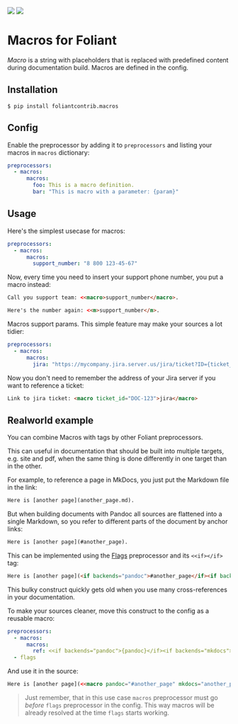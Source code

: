 [![](https://img.shields.io/pypi/v/foliantcontrib.macros.svg)](https://pypi.org/project/foliantcontrib.macros/)  [![](https://img.shields.io/github/v/tag/foliant-docs/foliantcontrib.macros.svg?label=GitHub)](https://github.com/foliant-docs/foliantcontrib.macros)

# Macros for Foliant

*Macro* is a string with placeholders that is replaced with predefined content during documentation build. Macros are defined in the config.


## Installation

```shell
$ pip install foliantcontrib.macros
```


## Config

Enable the preprocessor by adding it to `preprocessors` and listing your macros in `macros` dictionary:

```yaml
preprocessors:
  - macros:
      macros:
        foo: This is a macro definition.
        bar: "This is macro with a parameter: {param}"
```


## Usage

Here's the simplest usecase for macros:

```yaml
preprocessors:
  - macros:
      macros:
        support_number: "8 800 123-45-67"
```

Now, every time you need to insert your support phone number, you put a macro instead:

```html
Call you support team: <<macro>support_number</macro>.

Here's the number again: <<m>support_number</m>.
```

Macros support params. This simple feature may make your sources a lot tidier:

```yaml
preprocessors:
  - macros:
      macros:
        jira: "https://mycompany.jira.server.us/jira/ticket?ID={ticket_id}"
```

Now you don't need to remember the address of your Jira server if you want to reference a ticket:

```html
Link to jira ticket: <macro ticket_id="DOC-123">jira</macro>
```

## Realworld example

You can combine Macros with tags by other Foliant preprocessors.

This can useful in documentation that should be built into multiple targets, e.g. site and pdf, when the same thing is done differently in one target than in the other.

For example, to reference a page in MkDocs, you just put the Markdown file in the link:

```html
Here is [another page](another_page.md).
```

But when building documents with Pandoc all sources are flattened into a single Markdown, so you refer to different parts of the document by anchor links:

```html
Here is [another page](#another_page).
```

This can be implemented using the [Flags](https://foliant-docs.github.io/docs/preprocessors/flags/) preprocessor and its `<<if></if>` tag:

```html
Here is [another page](<if backends="pandoc">#another_page</if><if backends="mkdocs">another_page.md</if>).
```

This bulky construct quickly gets old when you use many cross-references in your documentation.

To make your sources cleaner, move this construct to the config as a reusable macro:

```yaml
preprocessors:
  - macros:
      macros:
        ref: <<if backends="pandoc">{pandoc}</if><if backends="mkdocs">{mkdocs}</if>
  - flags
```

And use it in the source:

```html
Here is [another page](<<macro pandoc="#another_page" mkdocs="another_page.md">ref</macro>).
```

> Just remember, that in this use case `macros` preprocessor must go *before* `flags` preprocessor in the config. This way macros will be already resolved at the time `flags` starts working.

